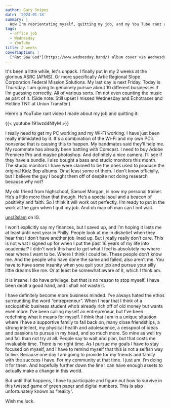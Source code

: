 ```yaml
---
author: Gary Snipes
date: '2024-01-18'
summary: |
  How I'm reorientating myself, quitting my job, and my You Tube rant about it. 
tags: 
  - office job
  - Wednesday
  - YouTube
title: 2 weeks
coverCaption: |
  ["Rat Saw God"](https://www.wednesday.band/) album cover via Wednesday band
---
```


It's been a little while, let's unpack. I finally put in my 2 weeks at the glorious ASRC (AFMS). Or more specifically Artic Regional Slope Corporation Federal Mission Solutions. My last day is next Friday. Today is Thursday. I am going to genuinely pursue about 10 different businesses if I’m guessing correctly. All of various sorts. I’m not even counting the music as part of it. (Side note: Still upset I missed Wednesday and Echotracer and Hotline TNT at Union Transfer.)

Here’s a YouTube rant video I made about my job and quitting it: 

{{< youtube 191wzd4NfyM >}}

I really need to get my PC working and my Wi-Fi working. I have just been really intimidated by it. It's a combination of the Wi-Fi and my own PC’s nonsense that is causing this to happen. My bandmates said they’ll help me. My roommate has already been battling with Comcast. I need to buy Adobe Premiere Pro and maybe photoshop. And definitely a nice camera. I’ll see if they have a bundle. I also bought a bass and studio monitors this month. The studio monitors I have were claimed to be the ones used to produce the original Kidz Bop albums. Or at least some of them. I don't know officially, but I believe the guy I bought them off of despite not doing research because why not? 

My old friend from highschool, Samuel Morgan, is now my personal trainer. He’s a little more than that though. He’s a special soul and a beacon of positivity and faith. So I think it will work out perfectly. I’m ready to put in the work at the gym when I quit my job. And oh man oh man can I not wait. 

[uncl3slam](https://www.instagram.com/uncl3slam/) on IG. 

I won’t explicitly say my finances, but I saved up, and I’m hoping it lasts me at least until next year in Philly. People look at me in disbelief when they hear that I don’t have another job lined up. But I really really don’t care. This is not what I signed up for when I put the past 16 years of my life into academia!? I didn't work this hard to get what I feel is absolutely no where near where I want to be. Where I think I could be. These people don’t know me. And the people who have done the same and failed, also aren’t me. You have to have some insanity when you quit your job and pursue your silly little dreams like me. Or at least be somewhat aware of it, which I think am. 

It is insane. I do have privilege, but that is no reason to stop myself. I have been dealt a good hand, and I shall not waste it. 

I have definitely become more business minded. I’ve always hated the ethos surrounding the word “entrepreneur”. When I hear that I think of a sociopathic business student who’s already rich off of old money but wants even more. I’ve been calling myself an entrepreneur, but I’ve been redefining what it means for myself. I think that I am in a unique situation where I have a supportive family to fall back on, many close friendships, a strong intellect, my physical health and adolescence, a cesspool of ideas and passions to pursue in my head, and so much more. So mine as well try and fail than not try at all. People say to wait and plan, but that costs me invaluable time. There is no right time. As I pursue my goals I have to stay focused on myself, and I have to remind myself that this is not a selfish way to live. Because one day I am going to provide for my friends and family with the success I have. For my community at that time. I just am. I’m doing it for them. And hopefully further down the line I can have enough assets to actually make a change in this world. 

But until that happens, I have to participate and figure out how to survive in this twisted game of green paper and digital numbers. This is also unfortunately known as “reality”. 

Wish me luck. 